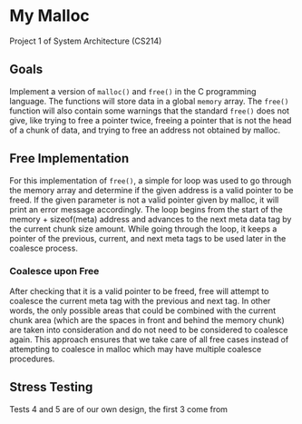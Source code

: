 # My Malloc #
Project 1 of System Architecture (CS214)

## Goals ##
Implement a version of `malloc()` and `free()` in the C programming language. The functions will store data in a 
global `memory` array. The `free()` function will also contain some warnings that the standard `free()` does not 
give, like trying to free a pointer twice, freeing a pointer that is not the head of a chunk of data, and trying 
to free an address not obtained by malloc.


## Free Implementation ##
For this implementation of `free()`, a simple for loop was used to go through the memory array and determine if the given address is a valid pointer to be freed. If the given parameter is not a valid pointer given by malloc, it will print an error message accordingly. The loop begins from the start of the memory + sizeof(meta) address and advances to the next meta data tag by the current chunk size amount. While going through the loop, it keeps a pointer of the previous, current, and next meta tags to be used later in the coalesce process. 
### Coalesce upon Free ###
After checking that it is a valid pointer to be freed, free will attempt to coalesce the current meta tag with the previous and next tag. In other words, the only possible areas that could be combined with the current chunk area (which are the spaces in front and behind the memory chunk) are taken into consideration and do not need to be considered to coalesce again. This approach ensures that we take care of all free cases instead of attempting to coalesce in malloc which may have multiple coalesce procedures. 

## Stress Testing ##
Tests 4 and 5 are of our own design, the first 3 come from 

